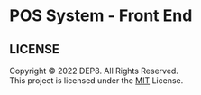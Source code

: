 # POS System - Front End

## LICENSE
Copyright © 2022 DEP8. All Rights Reserved. <br>
This project is licensed under the [MIT](LICENSE.txt) License.